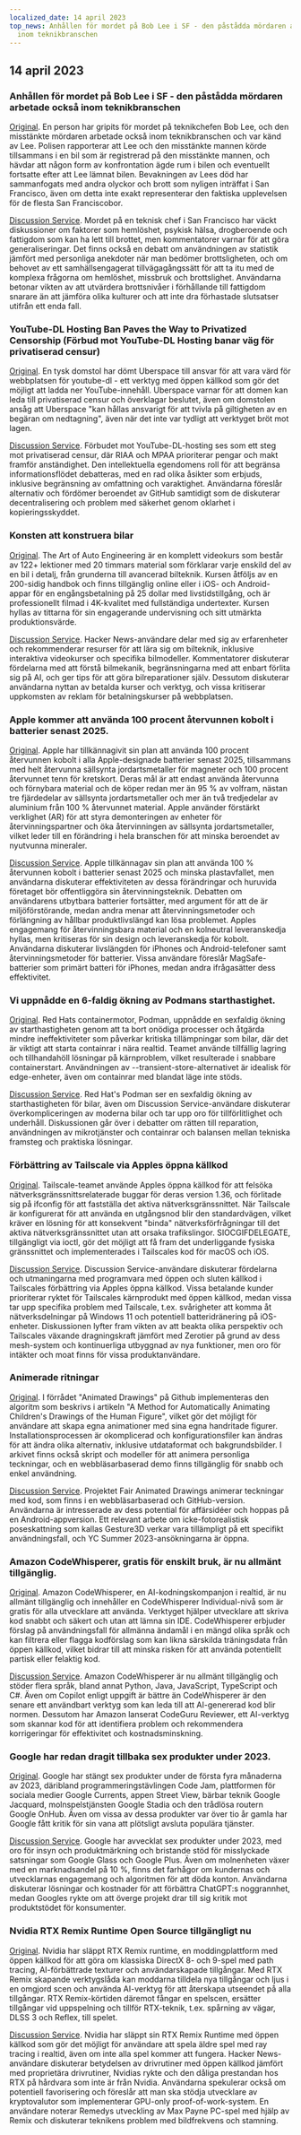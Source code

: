```yaml
---
localized_date: 14 april 2023
top_news: Anhållen för mordet på Bob Lee i SF - den påstådda mördaren arbetade också
  inom teknikbranschen
---
```


## 14 april 2023

### Anhållen för mordet på Bob Lee i SF - den påstådda mördaren arbetade också inom teknikbranschen

[Original](https://missionlocal.org/2023/04/bob-lee-killing-arrest-made-san-francisco/).
En person har gripits för mordet på teknikchefen Bob Lee, och den misstänkte mördaren arbetade också inom teknikbranschen och var känd av Lee. Polisen rapporterar att Lee och den misstänkte mannen körde tillsammans i en bil som är registrerad på den misstänkte mannen, och hävdar att någon form av konfrontation ägde rum i bilen och eventuellt fortsatte efter att Lee lämnat bilen. Bevakningen av Lees död har sammanfogats med andra olyckor och brott som nyligen inträffat i San Francisco, även om detta inte exakt representerar den faktiska upplevelsen för de flesta San Franciscobor.

[Discussion Service](http://news.ycombinator.com/item?id=35555525).
Mordet på en teknisk chef i San Francisco har väckt diskussioner om faktorer som hemlöshet, psykisk hälsa, drogberoende och fattigdom som kan ha lett till brottet, men kommentatorer varnar för att göra generaliseringar. Det finns också en debatt om användningen av statistik jämfört med personliga anekdoter när man bedömer brottsligheten, och om behovet av ett samhällsengagerat tillvägagångssätt för att ta itu med de komplexa frågorna om hemlöshet, missbruk och brottslighet. Användarna betonar vikten av att utvärdera brottsnivåer i förhållande till fattigdom snarare än att jämföra olika kulturer och att inte dra förhastade slutsatser utifrån ett enda fall.

### YouTube-DL Hosting Ban Paves the Way to Privatized Censorship (Förbud mot YouTube-DL Hosting banar väg för privatiserad censur)

[Original](https://torrentfreak.com/youtube-dl-hosting-ban-paves-the-way-to-privatized-censorship-230411/).
En tysk domstol har dömt Uberspace till ansvar för att vara värd för webbplatsen för youtube-dl - ett verktyg med öppen källkod som gör det möjligt att ladda ner YouTube-innehåll. Uberspace varnar för att domen kan leda till privatiserad censur och överklagar beslutet, även om domstolen ansåg att Uberspace "kan hållas ansvarigt för att tvivla på giltigheten av en begäran om nedtagning", även när det inte var tydligt att verktyget bröt mot lagen.

[Discussion Service](http://news.ycombinator.com/item?id=35553337).
Förbudet mot YouTube-DL-hosting ses som ett steg mot privatiserad censur, där RIAA och MPAA prioriterar pengar och makt framför anständighet. Den intellektuella egendomens roll för att begränsa informationsflödet debatteras, med en rad olika åsikter som erbjuds, inklusive begränsning av omfattning och varaktighet. Användarna föreslår alternativ och fördömer beroendet av GitHub samtidigt som de diskuterar decentralisering och problem med säkerhet genom oklarhet i kopieringsskyddet.

### Konsten att konstruera bilar

[Original](https://www.howacarworks.com/video-course).
The Art of Auto Engineering är en komplett videokurs som består av 122+ lektioner med 20 timmars material som förklarar varje enskild del av en bil i detalj, från grunderna till avancerad bilteknik. Kursen åtföljs av en 200-sidig handbok och finns tillgänglig online eller i iOS- och Android-appar för en engångsbetalning på 25 dollar med livstidstillgång, och är professionellt filmad i 4K-kvalitet med fullständiga undertexter. Kursen hyllas av tittarna för sin engagerande undervisning och sitt utmärkta produktionsvärde.

[Discussion Service](http://news.ycombinator.com/item?id=35552393).
Hacker News-användare delar med sig av erfarenheter och rekommenderar resurser för att lära sig om bilteknik, inklusive interaktiva videokurser och specifika bilmodeller. Kommentatorer diskuterar fördelarna med att förstå bilmekanik, begränsningarna med att enbart förlita sig på AI, och ger tips för att göra bilreparationer själv. Dessutom diskuterar användarna nyttan av betalda kurser och verktyg, och vissa kritiserar uppkomsten av reklam för betalningskurser på webbplatsen.

### Apple kommer att använda 100 procent återvunnen kobolt i batterier senast 2025.

[Original](https://www.apple.com/newsroom/2023/04/apple-will-use-100-percent-recycled-cobalt-in-batteries-by-2025/).
Apple har tillkännagivit sin plan att använda 100 procent återvunnen kobolt i alla Apple-designade batterier senast 2025, tillsammans med helt återvunna sällsynta jordartsmetaller för magneter och 100 procent återvunnet tenn för kretskort. Deras mål är att endast använda återvunna och förnybara material och de köper redan mer än 95 % av volfram, nästan tre fjärdedelar av sällsynta jordartsmetaller och mer än två tredjedelar av aluminium från 100 % återvunnet material. Apple använder förstärkt verklighet (AR) för att styra demonteringen av enheter för återvinningspartner och öka återvinningen av sällsynta jordartsmetaller, vilket leder till en förändring i hela branschen för att minska beroendet av nyutvunna mineraler.

[Discussion Service](http://news.ycombinator.com/item?id=35554270).
Apple tillkännagav sin plan att använda 100 % återvunnen kobolt i batterier senast 2025 och minska plastavfallet, men användarna diskuterar effektiviteten av dessa förändringar och huruvida företaget bör offentliggöra sin återvinningsteknik. Debatten om användarens utbytbara batterier fortsätter, med argument för att de är miljöförstörande, medan andra menar att återvinningsmetoder och förlängning av hållbar produktlivslängd kan lösa problemet. Apples engagemang för återvinningsbara material och en kolneutral leveranskedja hyllas, men kritiseras för sin design och leveranskedja för kobolt. Användarna diskuterar livslängden för iPhones och Android-telefoner samt återvinningsmetoder för batterier. Vissa användare föreslår MagSafe-batterier som primärt batteri för iPhones, medan andra ifrågasätter dess effektivitet.

### Vi uppnådde en 6-faldig ökning av Podmans starthastighet.

[Original](https://www.redhat.com/sysadmin/speed-containers-podman-raspberry-pi).
Red Hats containermotor, Podman, uppnådde en sexfaldig ökning av starthastigheten genom att ta bort onödiga processer och åtgärda mindre ineffektiviteter som påverkar kritiska tillämpningar som bilar, där det är viktigt att starta containrar i nära realtid. Teamet använde tillfällig lagring och tillhandahöll lösningar på kärnproblem, vilket resulterade i snabbare containerstart. Användningen av --transient-store-alternativet är idealisk för edge-enheter, även om containrar med blandat läge inte stöds.

[Discussion Service](http://news.ycombinator.com/item?id=35551830).
Red Hat's Podman ser en sexfaldig ökning av starthastigheten för bilar, även om Discussion Service-användare diskuterar överkompliceringen av moderna bilar och tar upp oro för tillförlitlighet och underhåll. Diskussionen går över i debatter om rätten till reparation, användningen av mikrotjänster och containrar och balansen mellan tekniska framsteg och praktiska lösningar.

### Förbättring av Tailscale via Apples öppna källkod

[Original](https://tailscale.dev/blog/darwin-spelunking).
Tailscale-teamet använde Apples öppna källkod för att felsöka nätverksgränssnittsrelaterade buggar för deras version 1.36, och förlitade sig på ifconfig för att fastställa det aktiva nätverksgränssnittet. När Tailscale är konfigurerat för att använda en utgångsnod blir den standardvägen, vilket kräver en lösning för att konsekvent "binda" nätverksförfrågningar till det aktiva nätverksgränssnittet utan att orsaka trafikslingor. SIOCGIFDELEGATE, tillgängligt via ioctl, gör det möjligt att få fram det underliggande fysiska gränssnittet och implementerades i Tailscales kod för macOS och iOS.

[Discussion Service](http://news.ycombinator.com/item?id=35559124).
Discussion Service-användare diskuterar fördelarna och utmaningarna med programvara med öppen och sluten källkod i Tailscales förbättring via Apples öppna källkod. Vissa betalande kunder prioriterar ryktet för Tailscales kärnprodukt med öppen källkod, medan vissa tar upp specifika problem med Tailscale, t.ex. svårigheter att komma åt nätverksdelningar på Windows 11 och potentiell batteridränering på iOS-enheter. Diskussionen lyfter fram vikten av att beakta olika perspektiv och Tailscales växande dragningskraft jämfört med Zerotier på grund av dess mesh-system och kontinuerliga utbyggnad av nya funktioner, men oro för intäkter och moat finns för vissa produktanvändare.

### Animerade ritningar

[Original](https://fairanimateddrawings.com/site/home).
I förrådet "Animated Drawings" på Github implementeras den algoritm som beskrivs i artikeln "A Method for Automatically Animating Children's Drawings of the Human Figure", vilket gör det möjligt för användare att skapa egna animationer med sina egna handritade figurer. Installationsprocessen är okomplicerad och konfigurationsfiler kan ändras för att ändra olika alternativ, inklusive utdataformat och bakgrundsbilder. I arkivet finns också skript och modeller för att animera personliga teckningar, och en webbläsarbaserad demo finns tillgänglig för snabb och enkel användning.

[Discussion Service](http://news.ycombinator.com/item?id=35561203).
Projektet Fair Animated Drawings animerar teckningar med kod, som finns i en webbläsarbaserad och GitHub-version. Användarna är intresserade av dess potential för affärsidéer och hoppas på en Android-appversion. Ett relevant arbete om icke-fotorealistisk poseskattning som kallas Gesture3D verkar vara tillämpligt på ett specifikt användningsfall, och YC Summer 2023-ansökningarna är öppna.

### Amazon CodeWhisperer, gratis för enskilt bruk, är nu allmänt tillgänglig.

[Original](https://aws.amazon.com/blogs/aws/amazon-codewhisperer-free-for-individual-use-is-now-generally-available/).
Amazon CodeWhisperer, en AI-kodningskompanjon i realtid, är nu allmänt tillgänglig och innehåller en CodeWhisperer Individual-nivå som är gratis för alla utvecklare att använda. Verktyget hjälper utvecklare att skriva kod snabbt och säkert och utan att lämna sin IDE. CodeWhisperer erbjuder förslag på användningsfall för allmänna ändamål i en mängd olika språk och kan filtrera eller flagga kodförslag som kan likna särskilda träningsdata från öppen källkod, vilket bidrar till att minska risken för att använda potentiellt partisk eller felaktig kod.

[Discussion Service](http://news.ycombinator.com/item?id=35554460).
Amazon CodeWhisperer är nu allmänt tillgänglig och stöder flera språk, bland annat Python, Java, JavaScript, TypeScript och C#. Även om Copilot enligt uppgift är bättre än CodeWhisperer är den senare ett användbart verktyg som kan leda till att AI-genererad kod blir normen. Dessutom har Amazon lanserat CodeGuru Reviewer, ett AI-verktyg som skannar kod för att identifiera problem och rekommendera korrigeringar för effektivitet och kostnadsminskning.

### Google har redan dragit tillbaka sex produkter under 2023.

[Original](https://toolhub.tech/blog/Google-2023-Shutdown-Spree-6-Products-Pulled-in-Just-4-Months/).
Google har stängt sex produkter under de första fyra månaderna av 2023, däribland programmeringstävlingen Code Jam, plattformen för sociala medier Google Currents, appen Street View, bärbar teknik Google Jacquard, molnspelstjänsten Google Stadia och den trådlösa routern Google OnHub. Även om vissa av dessa produkter var över tio år gamla har Google fått kritik för sin vana att plötsligt avsluta populära tjänster.

[Discussion Service](http://news.ycombinator.com/item?id=35553421).
Google har avvecklat sex produkter under 2023, med oro för insyn och produktmärkning och bristande stöd för misslyckade satsningar som Google Glass och Google Plus. Även om molnenheten växer med en marknadsandel på 10 %, finns det farhågor om kundernas och utvecklarnas engagemang och algoritmen för att döda konton. Användarna diskuterar lösningar och kostnader för att förbättra ChatGPT:s noggrannhet, medan Googles rykte om att överge projekt drar till sig kritik mot produktstödet för konsumenter.

### Nvidia RTX Remix Runtime Open Source tillgängligt nu

[Original](https://www.nvidia.com/en-us/geforce/news/rtx-remix-runtime-open-source-download/).
Nvidia har släppt RTX Remix runtime, en moddingplattform med öppen källkod för att göra om klassiska DirectX 8- och 9-spel med path tracing, AI-förbättrade texturer och användarskapade tillgångar. Med RTX Remix skapande verktygslåda kan moddarna tilldela nya tillgångar och ljus i en omgjord scen och använda AI-verktyg för att återskapa utseendet på alla tillgångar. RTX Remix-körtiden däremot fångar en spelscen, ersätter tillgångar vid uppspelning och tillför RTX-teknik, t.ex. spårning av vägar, DLSS 3 och Reflex, till spelet.

[Discussion Service](http://news.ycombinator.com/item?id=35552378).
Nvidia har släppt sin RTX Remix Runtime med öppen källkod som gör det möjligt för användare att spela äldre spel med ray tracing i realtid, även om inte alla spel kommer att fungera. Hacker News-användare diskuterar betydelsen av drivrutiner med öppen källkod jämfört med proprietära drivrutiner, Nvidias rykte och den dåliga prestandan hos RTX på hårdvara som inte är från Nvidia. Användarna spekulerar också om potentiell favorisering och föreslår att man ska stödja utvecklare av kryptovalutor som implementerar GPU-only proof-of-work-system. En användare noterar Remedys utveckling av Max Payne PC-spel med hjälp av Remix och diskuterar teknikens problem med bildfrekvens och stamning.
